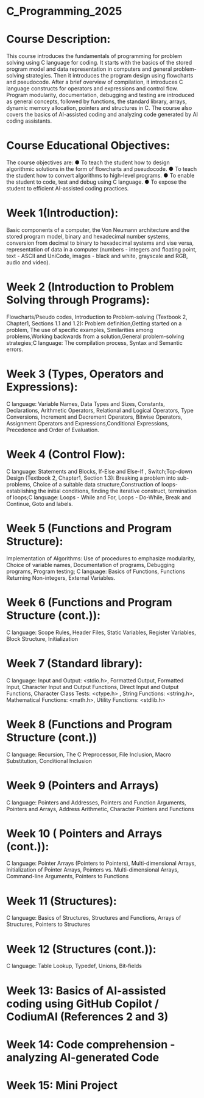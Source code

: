 # C_Programming_2025

# Course Description:
This course introduces the fundamentals of programming for problem solving using C language for coding. It starts with the basics of the stored program model and data representation in computers and general problem-solving strategies. Then it introduces the program design using flowcharts and pseudocode. After a brief overview of compilation, it introduces C language constructs for operators and expressions and control flow. Program modularity, documentation, debugging and testing are introduced as general concepts, followed by functions, the standard library, arrays, dynamic memory allocation, pointers and structures in C. The course also covers the basics of AI-assisted coding and analyzing code generated by AI coding assistants.

# Course Educational Objectives:
The course objectives are:
● To teach the student how to design algorithmic solutions in the form of flowcharts and pseudocode.
● To teach the student how to convert algorithms to high-level programs.
● To enable the student to code, test and debug using C language.
● To expose the student to efficient AI-assisted coding practices.

# Week 1(Introduction):
Basic components of a computer, the Von Neumann architecture and the stored program model, binary and hexadecimal number systems, conversion from decimal to binary to hexadecimal systems and vise versa, representation of data in a computer (numbers - integers and floating point, text - ASCII and UniCode, images - black and white, grayscale and RGB, audio and video).

# Week 2 (Introduction to Problem Solving through Programs):
Flowcharts/Pseudo codes, Introduction to Problem-solving (Textbook 2, Chapter1, Sections 1.1 and 1.2): Problem definition,Getting started on a problem, The use of specific examples, Similarities among problems,Working backwards from a solution,General problem-solving strategies;C language: The compilation process, Syntax and Semantic errors.

# Week 3 (Types, Operators and Expressions):
C language: Variable Names, Data Types and Sizes, Constants, Declarations,  Arithmetic Operators, Relational and Logical Operators, Type Conversions, Increment and Decrement Operators, Bitwise Operators,  Assignment Operators and Expressions,Conditional Expressions, Precedence and Order of Evaluation.

# Week 4 (Control Flow):
C language: Statements and Blocks, If-Else and Else-If , Switch;Top-down Design (Textbook 2, Chapter1, Section 1.3): Breaking a problem into sub-problems, Choice of a suitable data structure,Construction of loops- establishing the initial conditions, finding the iterative construct, termination of loops;C language: Loops - While and For, Loops - Do-While, Break and Continue, Goto and labels.

# Week 5 (Functions and Program Structure):
Implementation of Algorithms: Use of procedures to emphasize modularity, Choice of variable names, Documentation of programs, Debugging programs, Program testing;
C language: Basics of Functions, Functions Returning Non-integers,  External Variables.

# Week 6 (Functions and Program Structure (cont.)):
C language: Scope Rules, Header Files,  Static Variables, Register Variables,  Block Structure,  Initialization

# Week 7 (Standard library):

C language: Input and Output: <stdio.h>, Formatted Output, Formatted Input,  Character Input and Output Functions, Direct Input
and Output Functions, Character Class Tests: <ctype.h> , String Functions: <string.h>,  Mathematical Functions: <math.h>, Utility
Functions: <stdlib.h>

# Week 8 (Functions and Program Structure (cont.))

C language: Recursion, The C Preprocessor, File Inclusion, Macro Substitution, Conditional Inclusion

# Week 9 (Pointers and Arrays)

C language: Pointers and Addresses, Pointers and Function Arguments, Pointers and Arrays, Address Arithmetic, Character
Pointers and Functions

# Week 10 ( Pointers and Arrays (cont.)): 
C language: Pointer Arrays (Pointers to Pointers),  Multi-dimensional Arrays, Initialization of Pointer Arrays, Pointers vs. Multi-dimensional Arrays, Command-line Arguments, Pointers to Functions

# Week 11 (Structures):  
C language: Basics of Structures,  Structures and Functions, Arrays of Structures, Pointers to Structures

# Week 12 (Structures (cont.)): 
C language: Table Lookup, Typedef, Unions,  Bit-fields

# Week 13: Basics of AI-assisted coding using GitHub Copilot / CodiumAI (References 2 and 3)

# Week 14: Code comprehension - analyzing AI-generated Code

# Week 15: Mini Project
